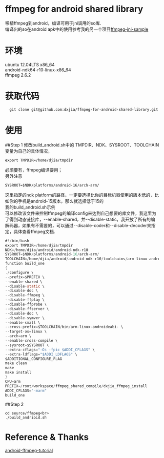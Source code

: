 # ffmpeg for android shared library
  移植ffmpeg到android，编译可用于jni调用的so库.<br>
  编译出的so在android apk中的使用参考我的另一个项目[ffmpeg-jni-sample](https://github.com/dxjia/ffmpeg-jni-sample)

# 环境
  ubuntu 12.04LTS x86_64<br>
  android-ndk64-r10-linux-x86_64<br>
  ffmpeg 2.6.2

# 获取代码
```
  git clone git@github.com:dxjia/ffmpeg-for-android-shared-library.git
```

# 使用
##Step 1
修改build_android.sh中的 TMPDIR、NDK、SYSROOT、TOOLCHAIN变量为自己的具体情况，<br>
```
export TMPDIR=/home/djia/tmpdir
```
必须要有，ffmpeg编译要用；<br>
另外注意
```
SYSROOT=$NDK/platforms/android-16/arch-arm/
```
这里指定的ndk platform的路径，一定要选择比你的目标机器使用的版本低的，比如你的手机是android-15版本，那么就选择低于15的<br>
我的build_android.sh示例<br>
可以修改该文件来控制ffmpeg的编译config来达到自己想要的库文件，我这里为了得到动态链接库，--enable-shared，并--disable-static，我开放了所有的编解码器，如果有不需要的，可以通过--disable-coder和--disable-decoder来指定，具体查看ffmpeg文档.


```java
#!/bin/bash
export TMPDIR=/home/djia/tmpdir
NDK=/home/djia/android/android-ndk-r10
SYSROOT=$NDK/platforms/android-16/arch-arm/
TOOLCHAIN=/home/djia/android/android-ndk-r10/toolchains/arm-linux-androideabi-4.9/prebuilt/linux-x86_64
function build_one
{
./configure \
--prefix=$PREFIX \
--enable-shared \
--disable-static \
--disable-doc \
--disable-ffmpeg \
--disable-ffplay \
--disable-ffprobe \
--disable-ffserver \
--disable-doc \
--disable-symver \
--enable-small \
--cross-prefix=$TOOLCHAIN/bin/arm-linux-androideabi- \
--target-os=linux \
--arch=arm \
--enable-cross-compile \
--sysroot=$SYSROOT \
--extra-cflags="-Os -fpic $ADDI_CFLAGS" \
--extra-ldflags="$ADDI_LDFLAGS" \
$ADDITIONAL_CONFIGURE_FLAG
make clean
make
make install
}
CPU=arm
PREFIX=/root/workspace/ffmpeg_shared_compile/dxjia_ffmpeg_install
ADDI_CFLAGS="-marm"
build_one
```
##Step 2
```
cd source/ffmpeg<br>
./build_andrioid.sh
```

# Reference & Thanks
  [android-ffmpeg-tutorial](https://github.com/roman10/android-ffmpeg-tutorial)
